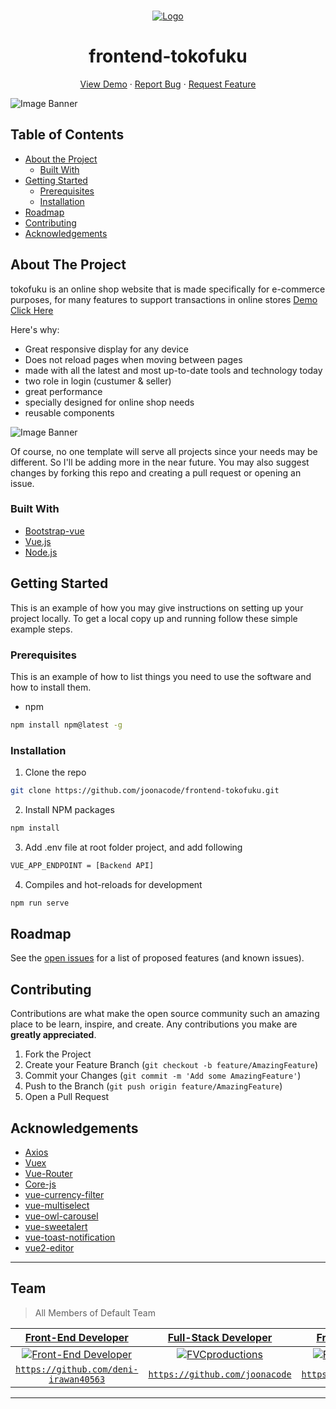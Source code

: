 <!-- PROJECT LOGO -->
<br />
<p align="center">
  <a href="https://github.com/joonacode/frontend-tokofuku.git">
    <img src="https://github.com/joonacode/frontend-tokofuku/blob/master/logo.JPG" alt="Logo">
  </a>

  <h1 align="center">frontend-tokofuku</h1>

  <p align="center">
    <a href="https://tokofuku.fwdev.online/home">View Demo</a>
    ·
    <a href="https://github.com/joonacode/frontend-tokofuku/issues">Report Bug</a>
    ·
    <a href="https://github.com/joonacode/frontend-tokofuku/issues">Request Feature</a>
  </p>
</p>

![Image Banner](https://github.com/joonacode/frontend-tokofuku/blob/master/smartmockups_kf1u1m36.png)

## Table of Contents

- [About the Project](#about-the-project)
  - [Built With](#built-with)
- [Getting Started](#getting-started)
  - [Prerequisites](#prerequisites)
  - [Installation](#installation)
- [Roadmap](#roadmap)
- [Contributing](#contributing)
- [Acknowledgements](#acknowledgements)

<!-- ABOUT THE PROJECT -->

## About The Project

tokofuku is an online shop website that is made specifically for e-commerce purposes, for many features to support transactions in online stores
[Demo Click Here](https://tokofuku.fwdev.online)

Here's why:

- Great responsive display for any device
- Does not reload pages when moving between pages
- made with all the latest and most up-to-date tools and technology today
- two role in login (custumer & seller)
- great performance
- specially designed for online shop needs
- reusable components

![Image Banner](https://github.com/joonacode/frontend-tokofuku/blob/master/smartmockups_kf1usoj7.jpg)

Of course, no one template will serve all projects since your needs may be different. So I'll be adding more in the near future. You may also suggest changes by forking this repo and creating a pull request or opening an issue.

### Built With

- [Bootstrap-vue](https://bootstrap-vue.org/)
- [Vue.js](https://docs.vuejs.id/)
- [Node.js](https://nodejs.org/en/)

<!-- GETTING STARTED -->

## Getting Started

This is an example of how you may give instructions on setting up your project locally.
To get a local copy up and running follow these simple example steps.

### Prerequisites

This is an example of how to list things you need to use the software and how to install them.

- npm

```sh
npm install npm@latest -g
```

### Installation

1. Clone the repo

```sh
git clone https://github.com/joonacode/frontend-tokofuku.git
```

2. Install NPM packages

```sh
npm install
```

3. Add .env file at root folder project, and add following
```sh
VUE_APP_ENDPOINT = [Backend API]
```

4. Compiles and hot-reloads for development
```sh
npm run serve
```

<!-- ROADMAP -->

## Roadmap

See the [open issues](https://github.com/joonacode/frontend-tokofuku/issues) for a list of proposed features (and known issues).

<!-- CONTRIBUTING -->

## Contributing

Contributions are what make the open source community such an amazing place to be learn, inspire, and create. Any contributions you make are **greatly appreciated**.

1. Fork the Project
2. Create your Feature Branch (`git checkout -b feature/AmazingFeature`)
3. Commit your Changes (`git commit -m 'Add some AmazingFeature'`)
4. Push to the Branch (`git push origin feature/AmazingFeature`)
5. Open a Pull Request

<!-- ACKNOWLEDGEMENTS -->

## Acknowledgements

- [Axios](https://www.npmjs.com/package/axios)
- [Vuex](https://vuex.vuejs.org/)
- [Vue-Router](https://router.vuejs.org/)
- [Core-js](https://www.npmjs.com/package/core-js)
- [vue-currency-filter](https://www.npmjs.com/package/vue-currency-filter)
- [vue-multiselect](https://www.npmjs.com/package/vue-multiselect)
- [vue-owl-carousel](https://www.npmjs.com/package/xx-vue-owl-carousel)
- [vue-sweetalert](https://www.npmjs.com/search?q=vue-sweetalert)
- [vue-toast-notification](https://www.npmjs.com/package/vue-toast-notification)
- [vue2-editor](https://www.npmjs.com/package/vue2-editor)


---

## Team

> All Members of Default Team

| <a href="https://blog.udacity.com/2014/12/front-end-vs-back-end-vs-full-stack-web-developers.html" target="_blank">**Front-End Developer**</a> | <a href="https://blog.udacity.com/2014/12/front-end-vs-back-end-vs-full-stack-web-developers.html" target="_blank">**Full-Stack Developer**</a> | <a href="https://blog.udacity.com/2014/12/front-end-vs-back-end-vs-full-stack-web-developers.html" target="_blank">**Front-End Developer**</a> | <a href="https://blog.udacity.com/2014/12/front-end-vs-back-end-vs-full-stack-web-developers.html" target="_blank">**Front-End Developer**</a> | <a href="https://blog.udacity.com/2014/12/front-end-vs-back-end-vs-full-stack-web-developers.html" target="_blank">**Back-End Developer**</a> | 
| :---: |:---:| :---:|:---:| :---:|
| [![Front-End Developer](https://avatars0.githubusercontent.com/u/60280044?s=460&u=27c0a4f18b0f83e3f4a89944d3942ad8a8459718&v=4)](http://fvcproductions.com)    | [![FVCproductions](https://avatars3.githubusercontent.com/u/57256855?s=460&u=098d4a10d90859d3581913797d790c1111ee71cb&v=4)](http://fvcproductions.com) | [![Full-Stack Developer](https://avatars2.githubusercontent.com/u/67103326?s=460&u=22d27ed3b3a748f40ace032f62ccc8d1cf54b745&v=4)](http://fvcproductions.com)  |[![Front-End Developer](https://avatars2.githubusercontent.com/u/67205885?s=460&v=4)](http://fvcproductions.com)    | [![FVCproductions](https://avatars0.githubusercontent.com/u/64903162?s=460&v=4)](http://fvcproductions.com) | [![Full-Stack Developer](https://avatars2.githubusercontent.com/u/67103326?s=460&u=22d27ed3b3a748f40ace032f62ccc8d1cf54b745&v=4)](http://fvcproductions.com)  |
| <a href="https://github.com/deni-irawan40563" target="_blank">`https://github.com/deni-irawan40563`</a> | <a href="https://github.com/joonacode" target="_blank">`https://github.com/joonacode`</a> | <a href="https://github.com/alanard" target="_blank">`https://github.com/alanard`</a> | <a href="https://github.com/andriabakti" target="_blank">`https://github.com/andriabakti`</a> | <a href="https://github.com/SintaAnggunPuspita" target="_blank">`https://github.com/SintaAnggunPuspita`</a> |

---
